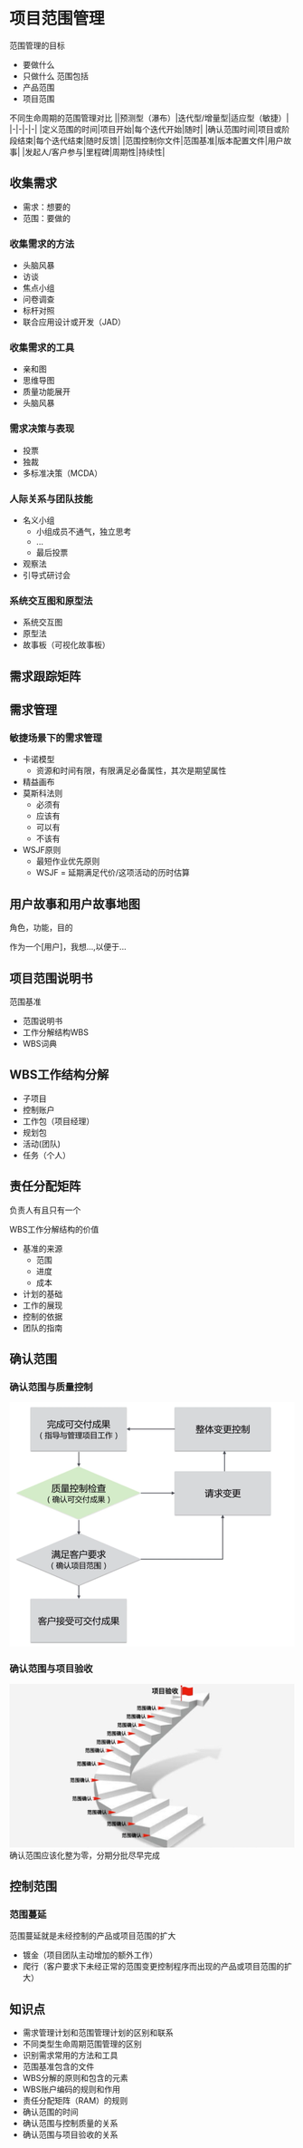 # 项目范围管理
范围管理的目标
* 要做什么
* 只做什么
范围包括
* 产品范围
* 项目范围

不同生命周期的范围管理对比
||预测型（瀑布）|迭代型/增量型|适应型（敏捷）|
|-|-|-|-|
|定义范围的时间|项目开始|每个迭代开始|随时|
|确认范围时间|项目或阶段结束|每个迭代结束|随时反馈|
|范围控制你文件|范围基准|版本配置文件|用户故事|
|发起人/客户参与|里程碑|周期性|持续性|

## 收集需求
* 需求：想要的
* 范围：要做的

### 收集需求的方法
* 头脑风暴
* 访谈
* 焦点小组
* 问卷调查
* 标杆对照
* 联合应用设计或开发（JAD）

### 收集需求的工具
* 亲和图
* 思维导图
* 质量功能展开
* 头脑风暴

### 需求决策与表现
* 投票
* 独裁
* 多标准决策（MCDA）

### 人际关系与团队技能
* 名义小组
  * 小组成员不通气，独立思考
  * ...
  * 最后投票
* 观察法
* 引导式研讨会

### 系统交互图和原型法
* 系统交互图
* 原型法
* 故事板（可视化故事板）

## 需求跟踪矩阵
## 需求管理
### 敏捷场景下的需求管理
* 卡诺模型
  * 资源和时间有限，有限满足必备属性，其次是期望属性
* 精益画布
* 莫斯科法则
  *  必须有
  *  应该有
  *  可以有
  *  不该有
* WSJF原则
  * 最短作业优先原则
  * WSJF = 延期满足代价/这项活动的历时估算

## 用户故事和用户故事地图
角色，功能，目的

作为一个[用户]，我想...,以便于...

## 项目范围说明书
范围基准
* 范围说明书
* 工作分解结构WBS
* WBS词典
## WBS工作结构分解
* 子项目
* 控制账户
* 工作包（项目经理）
* 规划包
* 活动(团队)
* 任务（个人）


## 责任分配矩阵
负责人有且只有一个

WBS工作分解结构的价值
* 基准的来源
  * 范围 
  * 进度
  * 成本
* 计划的基础
* 工作的展现
* 控制的依据
* 团队的指南

## 确认范围
### 确认范围与质量控制
![确认范围与质量控制](../img/15.jpg)
### 确认范围与项目验收
![确认范围与项目验收](../img/16.jpg)
确认范围应该化整为零，分期分批尽早完成

## 控制范围
### 范围蔓延
范围蔓延就是未经控制的产品或项目范围的扩大
* 镀金（项目团队主动增加的额外工作）
* 爬行（客户要求下未经正常的范围变更控制程序而出现的产品或项目范围的扩大）
## 知识点
* 需求管理计划和范围管理计划的区别和联系
* 不同类型生命周期范围管理的区别
* 识别需求常用的方法和工具
* 范围基准包含的文件
* WBS分解的原则和包含的元素
* WBS账户编码的规则和作用
* 责任分配矩阵（RAM）的规则
* 确认范围的时间
* 确认范围与控制质量的关系
* 确认范围与项目验收的关系